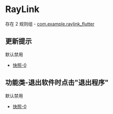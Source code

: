 # RayLink

存在 2 规则组 - [com.example.raylink_flutter](/src/apps/com.example.raylink_flutter.ts)

## 更新提示

默认禁用

- [快照-0](https://i.gkd.li/import/13659530)

## 功能类-退出软件时点击"退出程序"

默认禁用

- [快照-0](https://i.gkd.li/import/14047538)
